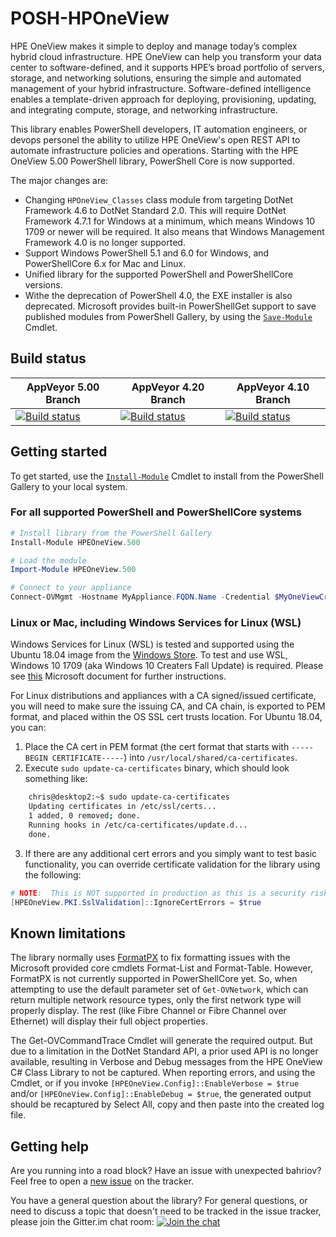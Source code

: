 POSH-HPOneView
==============

HPE OneView makes it simple to deploy and manage today’s complex hybrid cloud infrastructure. HPE OneView can help you transform your data center to software-defined, and it supports HPE’s broad portfolio of servers, storage, and networking solutions, ensuring the simple and automated management of your hybrid infrastructure.  Software-defined intelligence enables a template-driven approach for deploying, provisioning, updating, and integrating compute, storage, and networking infrastructure.

This library enables PowerShell developers, IT automation engineers, or devops personel the ability to utilize HPE OneView's open REST API to automate infrastructure policies and operations.  Starting with the HPE OneView 5.00 PowerShell library, PowerShell Core is now supported.

The major changes are:

* Changing `HPOneView_Classes` class module from targeting DotNet Framework 4.6 to DotNet Standard 2.0.  This will require DotNet Framework 4.7.1 for Windows at a minimum, which means Windows 10 1709 or newer will be required.  It also means that Windows Management Framework 4.0 is no longer supported.
* Support Windows PowerShell 5.1 and 6.0 for Windows, and PowerShellCore 6.x for Mac and Linux.
* Unified library for the supported PowerShell and PowerShellCore versions.
* Withe the deprecation of PowerShell 4.0, the EXE installer is also deprecated.  Microsoft provides built-in PowerShellGet support to save published modules from PowerShell Gallery, by using the [`Save-Module`](https://go.microsoft.com/fwlink/?LinkId=531351) Cmdlet.

## Build status
AppVeyor 5.00 Branch | AppVeyor 4.20 Branch | AppVeyor 4.10 Branch
-------------------- | -------------------- | ---------------------
[![Build status](https://ci.appveyor.com/api/projects/status/q6u8r06y4fgybg59?svg=true)](https://ci.appveyor.com/project/ChrisLynchHPE/posh-hponeview-8bg6q) | [![Build status](https://ci.appveyor.com/api/projects/status/fxl9dobgborusp1r?svg=true)](https://ci.appveyor.com/project/ChrisLynchHPE/posh-hponeview-vhpsr) | [![Build status](https://ci.appveyor.com/api/projects/status/ubd52rrmholhuuwa?svg=true)](https://ci.appveyor.com/project/ChrisLynchHPE/posh-hponeview-0fpb0)

## Getting started
To get started, use the [`Install-Module`](https://go.microsoft.com/fwlink/?LinkID=398573) Cmdlet to install from the PowerShell Gallery to your local system.

### For all supported PowerShell and PowerShellCore systems
```PowerShell
# Install library from the PowerShell Gallery
Install-Module HPEOneView.500

# Load the module
Import-Module HPEOneView.500

# Connect to your appliance
Connect-OVMgmt -Hostname MyAppliance.FQDN.Name -Credential $MyOneViewCredential
```

### Linux or Mac, including Windows Services for Linux (WSL)
Windows Services for Linux (WSL) is tested and supported using the Ubuntu 18.04 image from the [Windows Store](https://www.microsoft.com/en-us/p/ubuntu-1804-lts/9n9tngvndl3q?activetab=pivot:overviewtab).  To test and use WSL, Windows 10 1709 (aka Windows 10 Creaters Fall Update) is required.  Please see [this](https://docs.microsoft.com/en-us/windows/wsl/install-win10) Microsoft document for further instructions.

For Linux distributions and appliances with a CA signed/issued certificate, you will need to make sure the issuing CA, and CA chain, is exported to PEM format, and placed within the OS SSL cert trusts location.  For Ubuntu 18.04, you can:

1. Place the CA cert in PEM format (the cert format that starts with `-----BEGIN CERTIFICATE-----`) into `/usr/local/shared/ca-certificates`.
1. Execute `sudo update-ca-certificates` binary, which should look something like:
```bash
    chris@desktop2:~$ sudo update-ca-certificates
    Updating certificates in /etc/ssl/certs...
    1 added, 0 removed; done.
    Running hooks in /etc/ca-certificates/update.d...
    done.
```
3. If there are any additional cert errors and you simply want to test basic functionality, you can override certificate validation for the library using the following:
```powershell
# NOTE:  This is NOT supported in production as this is a security risk.
[HPEOneView.PKI.SslValidation]::IgnoreCertErrors = $true
```

## Known limitations
The library normally uses [FormatPX](https://github.com/KirkMunro/FormatPx) to fix formatting issues with the Microsoft provided core cmdlets Format-List and Format-Table.  However, FormatPX is not currently supported in PowerShellCore yet.  So, when attempting to use the default parameter set of `Get-OVNetwork`, which can return multiple network resource types, only the first network type will properly display.  The rest (like Fibre Channel or Fibre Channel over Ethernet) will display their full object properties.

The Get-OVCommandTrace Cmdlet will generate the required output.  But due to a limitation in the DotNet Standard API, a prior used API is no longer available, resulting in Verbose and Debug messages from the HPE OneView C# Class Library to not be captured.  When reporting errors, and using the Cmdlet, or if you invoke `[HPEOneView.Config]::EnableVerbose = $true` and/or `[HPEOneView.Config]::EnableDebug = $true`, the generated output should be recaptured by Select All, copy and then paste into the created log file.

## Getting help
Are you running into a road block?  Have an issue with unexpected bahriov?  Feel free to open a [new issue](https://github.com/HewlettPackard/POSH-HPOneView/issues/new/choose) on the tracker.

You have a general question about the library?  For general questions, or need to discuss a topic that doesn't need to be tracked in the issue tracker, please join the Gitter.im chat room:  [![Join the chat](https://img.shields.io/static/v1.svg?label=chat&message=on%20gitter&color=informational&logo=gitter)](https://gitter.im/POSH-HPOneView/Lobby?utm_source=badge&utm_medium=badge&utm_campaign=pr-badge&utm_content=badge)

